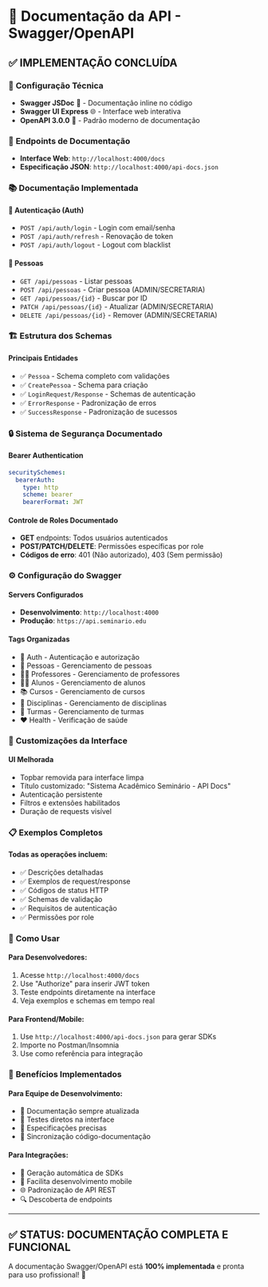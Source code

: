 # 📖 Documentação da API - Swagger/OpenAPI

## ✅ **IMPLEMENTAÇÃO CONCLUÍDA**

### 🔧 **Configuração Técnica**
- **Swagger JSDoc** 📝 - Documentação inline no código
- **Swagger UI Express** 🌐 - Interface web interativa  
- **OpenAPI 3.0.0** 🎯 - Padrão moderno de documentação

### 📍 **Endpoints de Documentação**
- **Interface Web**: `http://localhost:4000/docs`
- **Especificação JSON**: `http://localhost:4000/api-docs.json`

### 📚 **Documentação Implementada**

#### 🔐 **Autenticação (Auth)**
- `POST /api/auth/login` - Login com email/senha
- `POST /api/auth/refresh` - Renovação de token  
- `POST /api/auth/logout` - Logout com blacklist

#### 👥 **Pessoas**
- `GET /api/pessoas` - Listar pessoas
- `POST /api/pessoas` - Criar pessoa (ADMIN/SECRETARIA)
- `GET /api/pessoas/{id}` - Buscar por ID
- `PATCH /api/pessoas/{id}` - Atualizar (ADMIN/SECRETARIA)
- `DELETE /api/pessoas/{id}` - Remover (ADMIN/SECRETARIA)

### 🏗️ **Estrutura dos Schemas**

#### **Principais Entidades**
- ✅ `Pessoa` - Schema completo com validações
- ✅ `CreatePessoa` - Schema para criação 
- ✅ `LoginRequest/Response` - Schemas de autenticação
- ✅ `ErrorResponse` - Padronização de erros
- ✅ `SuccessResponse` - Padronização de sucessos

### 🔒 **Sistema de Segurança Documentado**

#### **Bearer Authentication**
```yaml
securitySchemes:
  bearerAuth:
    type: http
    scheme: bearer
    bearerFormat: JWT
```

#### **Controle de Roles Documentado**
- **GET** endpoints: Todos usuários autenticados
- **POST/PATCH/DELETE**: Permissões específicas por role
- **Códigos de erro**: 401 (Não autorizado), 403 (Sem permissão)

### ⚙️ **Configuração do Swagger**

#### **Servers Configurados**
- **Desenvolvimento**: `http://localhost:4000`
- **Produção**: `https://api.seminario.edu`

#### **Tags Organizadas**
- 🔐 Auth - Autenticação e autorização
- 👥 Pessoas - Gerenciamento de pessoas
- 👨‍🏫 Professores - Gerenciamento de professores  
- 👨‍🎓 Alunos - Gerenciamento de alunos
- 📚 Cursos - Gerenciamento de cursos
- 📖 Disciplinas - Gerenciamento de disciplinas
- 🏫 Turmas - Gerenciamento de turmas
- ❤️ Health - Verificação de saúde

### 🎨 **Customizações da Interface**

#### **UI Melhorada**
- Topbar removida para interface limpa
- Título customizado: "Sistema Acadêmico Seminário - API Docs"
- Autenticação persistente
- Filtros e extensões habilitados
- Duração de requests visível

### 📋 **Exemplos Completos**

#### **Todas as operações incluem:**
- ✅ Descrições detalhadas
- ✅ Exemplos de request/response
- ✅ Códigos de status HTTP
- ✅ Schemas de validação
- ✅ Requisitos de autenticação
- ✅ Permissões por role

### 🚀 **Como Usar**

#### **Para Desenvolvedores:**
1. Acesse `http://localhost:4000/docs`
2. Use "Authorize" para inserir JWT token
3. Teste endpoints diretamente na interface
4. Veja exemplos e schemas em tempo real

#### **Para Frontend/Mobile:**
1. Use `http://localhost:4000/api-docs.json` para gerar SDKs
2. Importe no Postman/Insomnia
3. Use como referência para integração

### 🎯 **Benefícios Implementados**

#### **Para Equipe de Desenvolvimento:**
- 📖 Documentação sempre atualizada
- 🧪 Testes diretos na interface
- 🎯 Especificações precisas
- 🔄 Sincronização código-documentação

#### **Para Integrações:**
- 🤖 Geração automática de SDKs
- 📱 Facilita desenvolvimento mobile
- 🌐 Padronização de API REST
- 🔍 Descoberta de endpoints

---

## ✅ **STATUS: DOCUMENTAÇÃO COMPLETA E FUNCIONAL**

A documentação Swagger/OpenAPI está **100% implementada** e pronta para uso profissional! 🎉 